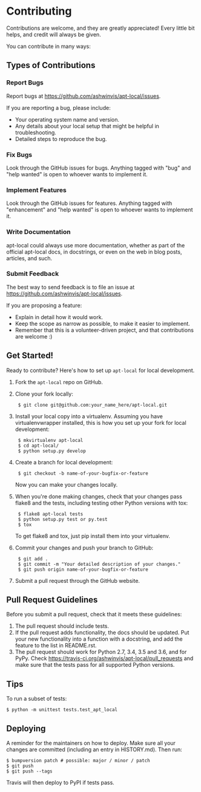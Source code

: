 # Contributing

Contributions are welcome, and they are greatly appreciated! Every
little bit helps, and credit will always be given.

You can contribute in many ways:

## Types of Contributions

### Report Bugs

Report bugs at https://github.com/ashwinvis/apt-local/issues.

If you are reporting a bug, please include:

  - Your operating system name and version.
  - Any details about your local setup that might be helpful in
    troubleshooting.
  - Detailed steps to reproduce the bug.

### Fix Bugs

Look through the GitHub issues for bugs. Anything tagged with "bug" and
"help wanted" is open to whoever wants to implement it.

### Implement Features

Look through the GitHub issues for features. Anything tagged with
"enhancement" and "help wanted" is open to whoever wants to implement
it.

### Write Documentation

apt-local could always use more documentation,
whether as part of the official apt-local docs,
in docstrings, or even on the web in blog posts, articles, and such.

### Submit Feedback

The best way to send feedback is to file an issue at
https://github.com/ashwinvis/apt-local/issues.

If you are proposing a feature:

  - Explain in detail how it would work.
  - Keep the scope as narrow as possible, to make it easier to
    implement.
  - Remember that this is a volunteer-driven project, and that
    contributions are welcome :)

## Get Started!

Ready to contribute? Here's how to set up `apt-local` for local development.

1. Fork the `apt-local` repo on GitHub.
2. Clone your fork locally:
    
        $ git clone git@github.com:your_name_here/apt-local.git

3. Install your local copy into a virtualenv. Assuming you have virtualenvwrapper installed, this is how you set up your fork for local development:
    
        $ mkvirtualenv apt-local
        $ cd apt-local/
        $ python setup.py develop

4. Create a branch for local development:
    
        $ git checkout -b name-of-your-bugfix-or-feature
    
    Now you can make your changes locally.

5. When you're done making changes, check that your changes pass flake8 and the
   tests, including testing other Python versions with tox:
    
        $ flake8 apt-local tests
        $ python setup.py test or py.test
        $ tox
    
    To get flake8 and tox, just pip install them into your virtualenv.

6. Commit your changes and push your branch to GitHub:
    
        $ git add .
        $ git commit -m "Your detailed description of your changes."
        $ git push origin name-of-your-bugfix-or-feature

7.  Submit a pull request through the GitHub website.

## Pull Request Guidelines

Before you submit a pull request, check that it meets these guidelines:

1.  The pull request should include tests.
2. If the pull request adds functionality, the docs should be updated. Put
   your new functionality into a function with a docstring, and add the
   feature to the list in README.rst.
3. The pull request should work for Python 2.7, 3.4, 3.5 and 3.6, and for PyPy. Check
   https://travis-ci.org/ashwinvis/apt-local/pull_requests
   and make sure that the tests pass for all supported Python versions.

## Tips

To run a subset of tests:

    
    $ python -m unittest tests.test_apt_local

## Deploying
A reminder for the maintainers on how to deploy.
Make sure all your changes are committed (including an entry in HISTORY.md).
Then run:

    $ bumpversion patch # possible: major / minor / patch
    $ git push
    $ git push --tags

Travis will then deploy to PyPI if tests pass.
